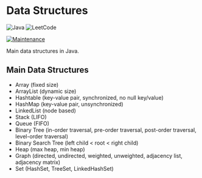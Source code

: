# Data Structures

![Java](https://img.shields.io/badge/java-%23ED8B00.svg?style=for-the-badge&logo=openjdk&logoColor=white) ![LeetCode](https://img.shields.io/badge/LeetCode-000000?style=for-the-badge&logo=LeetCode&logoColor=#d16c06)

[![Maintenance](https://img.shields.io/badge/Maintained%3F-yes-green.svg)](https://GitHub.com/Naereen/StrapDown.js/graphs/commit-activity)

Main data structures in Java.

## Main Data Structures

- Array (fixed size)
- ArrayList (dynamic size)
- Hashtable (key-value pair, synchronized, no null key/value)
- HashMap (key-value pair, unsynchronized)
- LinkedList (node based)
- Stack (LIFO)
- Queue (FIFO)
- Binary Tree (in-order traversal, pre-order traversal, post-order traversal, level-order traversal)
- Binary Search Tree (left child < root < right child)
- Heap (max heap, min heap)
- Graph (directed, undirected, weighted, unweighted, adjacency list, adjacency matrix)
- Set (HashSet, TreeSet, LinkedHashSet)
